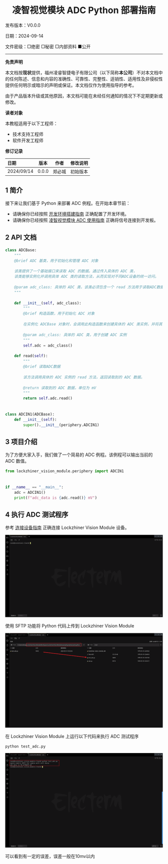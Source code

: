 <h1 align="center">凌智视觉模块 ADC Python 部署指南</h1>

发布版本：V0.0.0

日期：2024-09-14

文件密级：□绝密 □秘密 □内部资料 ■公开  

---

**免责声明**  

本文档按**现状**提供，福州凌睿智捷电子有限公司（以下简称**本公司**）不对本文档中的任何陈述、信息和内容的准确性、可靠性、完整性、适销性、适用性及非侵权性提供任何明示或暗示的声明或保证。本文档仅作为使用指导的参考。  

由于产品版本升级或其他原因，本文档可能在未经任何通知的情况下不定期更新或修改。  

**读者对象**  

本教程适用于以下工程师：  

- 技术支持工程师  
- 软件开发工程师  

**修订记录**  

| **日期**   | **版本** | **作者** | **修改说明** |
| :--------- | -------- | -------- | ------------ |
| 2024/09/14 | 0.0.0    | 郑必城     | 初始版本     |

## 1 简介

接下来让我们基于 Python 来部署 ADC 例程。在开始本章节前：

- 请确保你已经按照 [开发环境搭建指南](../../../../docs/introductory_tutorial/python_development_environment.md) 正确配置了开发环境。
- 请确保你已经按照 [凌智视觉模块 ADC 使用指南](../README.md) 正确将信号连接到开发板。

## 2 API 文档

```python
class ADCBase:
    """
    @brief ADC 基类，用于初始化和管理 ADC 对象

    该类提供了一个基础接口来读取 ADC 的数据。通过传入具体的 ADC 类，
    该类能够实例化并调用具体 ADC 类的读取方法，从而实现对不同ADC设备的统一访问。

    @param adc_class: 具体的 ADC 类，该类必须包含一个 read 方法用于读取ADC数据
    """

    def __init__(self, adc_class):
        """
        @brief 构造函数，用于初始化 ADC 对象

        在实例化 ADCBase 对象时，会调用此构造函数来创建具体的 ADC 类实例，并将其保存在成员变量 self.adc 中。

        @param adc_class: 具体的 ADC 类，用于创建 ADC 实例
        """
        self.adc = adc_class()

    def read(self):
        """
        @brief 读取ADC数据

        该方法调用具体的 ADC 实例的 read 方法，返回读取到的 ADC 数据。

        @return 读取到的 ADC 数据，单位为 mV
        """
        return self.adc.read()


class ADCIN1(ADCBase):
    def __init__(self):
        super().__init__(periphery.ADCIN1)
```

## 3 项目介绍

为了方便大家入手，我们做了一个简易的 ADC 例程。该例程可以输出当前的 ADC 数值。

```python
from lockzhiner_vision_module.periphery import ADCIN1


if __name__ == "__main__":
    adc = ADCIN1()
    print(f"adc_data is {adc.read()} mV")
```

## 4 执行 ADC 测试程序

参考 [连接设备指南](../../../../docs/introductory_tutorial/connect_device_using_ssh.md) 正确连接 Lockzhiner Vision Module 设备。

![](../../../../docs/introductory_tutorial/images/connect_device_using_ssh/ssh_success.png)

使用 SFTP 功能将 Python 代码上传到 Lockzhiner Vision Module

![](images/sftp.png)

在 Lockzhiner Vision Module 上运行以下代码来执行 ADC 测试程序

```bash
python test_adc.py
```

![](images/result.png)

可以看到有一定的误差，误差一般在10mv以内

<!-- ## 5 其他 -->

<!-- 如果你需要使用 C++ 来部署 ADC 例程请参考[凌智视觉模块 ADC C++ 部署指南](../cpp/README.md) -->
